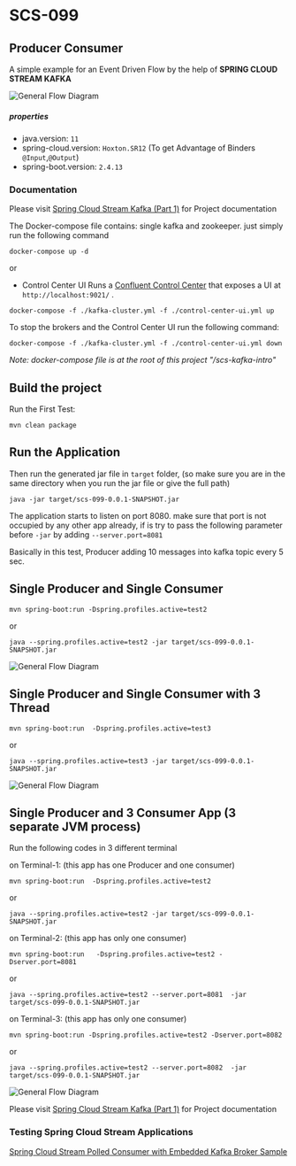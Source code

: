 # SCS-099

## Producer Consumer

A simple example for an Event Driven Flow by the help of **SPRING CLOUD STREAM KAFKA**

![General Flow Diagram](material/kafka-events-intro-099-1.svg)

##### properties

* java.version: `11`
* spring-cloud.version: `Hoxton.SR12` (To get Advantage of Binders `@Input`,`@Output`)
* spring-boot.version: `2.4.13`

### Documentation
Please visit [Spring Cloud Stream Kafka (Part 1)](https://tanzu.vmware.com/developer/guides/event-streaming/spring-cloud-stream-kafka-p1/) for Project documentation



The Docker-compose file contains: single kafka and zookeeper. just simply run the following command

```shell
docker-compose up -d
```

or 
- Control Center UI
Runs a [Confluent Control Center](https://docs.confluent.io/platform/current/control-center/index.html) that exposes a UI at `http://localhost:9021/` .

```shell
docker-compose -f ./kafka-cluster.yml -f ./control-center-ui.yml up
```
To stop the brokers and the Control Center UI run the following command:
```shell
docker-compose -f ./kafka-cluster.yml -f ./control-center-ui.yml down
```

_Note: docker-compose file is at the root of this project "/scs-kafka-intro"_

## Build the project

Run the First Test:

```shell
mvn clean package
```

## Run the Application

Then run the generated jar file in `target` folder, (so make sure you are in the same directory when you run the jar
file or give the full path)

```shell
java -jar target/scs-099-0.0.1-SNAPSHOT.jar
```

The application starts to listen on port 8080. make sure that port is not occupied by any other app already, if is try
to pass the following parameter before `-jar` by adding `--server.port=8081`

Basically in this test, Producer adding 10 messages into kafka topic every 5 sec.

## Single Producer and Single Consumer

```shell
mvn spring-boot:run -Dspring.profiles.active=test2 
```
or

```shell
java --spring.profiles.active=test2 -jar target/scs-099-0.0.1-SNAPSHOT.jar
```

![General Flow Diagram](material/kafka-events-intro-099-2.svg)

## Single Producer and Single Consumer with 3 Thread

```shell
mvn spring-boot:run  -Dspring.profiles.active=test3 
```
or

```shell
java --spring.profiles.active=test3 -jar target/scs-099-0.0.1-SNAPSHOT.jar
```
![General Flow Diagram](material/kafka-events-intro-099-4.svg)

## Single Producer and 3 Consumer App (3 separate JVM process)

Run the following codes in 3 different terminal

on Terminal-1: (this app has one Producer and one consumer)

```shell
mvn spring-boot:run  -Dspring.profiles.active=test2
```
or

```shell
java --spring.profiles.active=test2 -jar target/scs-099-0.0.1-SNAPSHOT.jar
```

on Terminal-2: (this app has only one consumer)

```shell
mvn spring-boot:run   -Dspring.profiles.active=test2 -Dserver.port=8081
```
or

```shell
java --spring.profiles.active=test2 --server.port=8081  -jar target/scs-099-0.0.1-SNAPSHOT.jar
```

on Terminal-3: (this app has only one consumer)

```shell
mvn spring-boot:run -Dspring.profiles.active=test2 -Dserver.port=8082
```
or

```shell
java --spring.profiles.active=test2 --server.port=8082  -jar target/scs-099-0.0.1-SNAPSHOT.jar
```
![General Flow Diagram](material/kafka-events-intro-099-3.svg)


Please visit [Spring Cloud Stream Kafka (Part 1)](https://tanzu.vmware.com/developer/guides/event-streaming/spring-cloud-stream-kafka-p1/) for Project documentation

### Testing Spring Cloud Stream Applications 
[Spring Cloud Stream Polled Consumer with Embedded Kafka Broker Sample](https://github.com/spring-cloud/spring-cloud-stream-samples/tree/main/processor-samples/polled-consumer)